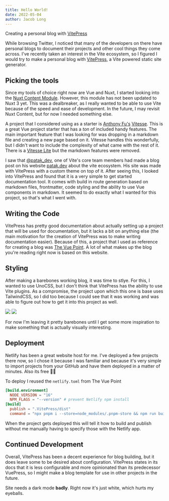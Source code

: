 ```yaml
---
title: Hello World!
date: 2022-05-04
author: Jacob Long
---
```


Creating a personal blog with [VitePress](https://vitepress.vuejs.org/)

<!-- more -->

While browsing Twitter, I noticed that many of the developers on there have personal blogs to document their projects and other cool things they come across. I've recently taken an interest in the Vite ecosystem, so I figured I would try to make a personal blog with [VitePress](https://vitepress.vuejs.org/), a Vite powered static site generator.

## Picking the tools

Since my tools of choice right now are Vue and Nuxt, I started looking into the [Nuxt Content Module](https://content.nuxtjs.org/). However, this module has not been updated to Nuxt 3 yet. This was a dealbreaker, as I really wanted to be able to use Vite because of the speed and ease of development. In the future, I may revisit Nuxt Content, but for now I needed something else.

A project that I considered using as a starter is [Anthony Fu's](https://twitter.com/antfu7) [Vitesse](https://github.com/antfu/vitesse). This is a great Vue project starter that has a _ton_ of included handy features. The main important feature that I was looking for was dropping in a markdown file and creating a new page based on it. Vitesse handles this wonderfully, but I didn't want to include the complexity of what came with the rest of it. There is a [Vitesse Lite](https://github.com/antfu/vitesse-lite) but the markdown features were removed.

I saw that [@patak_dev](https://twitter.com/patak_dev), one of Vite's core team members had made a blog post on his website [patak.dev](https://patak.dev/) about the vite ecosystem. His site was made with VitePress with a custom theme on top of it. After seeing this, I looked into VitePress and found that it is a very simple to get started documentation tool. It comes with build in route generation based on markdown files, frontmatter, code styling and the ability to use Vue components in markdown. It seemed to do exactly what I wanted for this project, so that's what I went with.

## Writing the Code

VitePress has pretty good documentation about actually setting up a project that will be used for documentation, but it lacks a bit on anything else (the main motivation for the creation of VitePress was to make writing documentation easier). Because of this, a project that I used as reference for creating a blog was [The Vue Point](https://blog.vuejs.org/). A lot of what makes up the blog you're reading right now is based on this website.

## Styling

After making a barebones working blog, it was time to stlye. For this, I wanted to use UnoCSS, but I don't think that VitePress has the ability to use Vite plugins. As a compromise, the project upon which this one is base uses TailwindCSS, so I did too because I could see that it was working and was able to figure out how to get it into this project as well.

<img class="border" src="/unstyled-blog.png" >
<img class="border" src="/minimally-styled-blog.png">

For now I'm leaving it pretty barebones until I get some more inspiration to make something that is actually visually interesting.

## Deployment

Netlify has been a great website host for me. I've deployed a few projects there now, so I chose it because I was familiar and because it's very simple to import projects from your GitHub and have them deployed in a matter of minutes. Also its free 👀👀

To deploy I reused the `netlify.toml` from The Vue Point

```toml
[build.environment]
  NODE_VERSION = "16"
  NPM_FLAGS = "--version" # prevent Netlify npm install
[build]
  publish = ".VitePress/dist"
  command = "npx pnpm i --store=node_modules/.pnpm-store && npm run build"
```

When the project gets deployed this will tell it how to build and publish without me manually having to specify those with the Netlify app.

## Continued Development

Overall, VitePress has been a decent experience for blog building, but it does leave some to be desired about configuration. VitePress states in its docs that it is less configurable and more opinionated than its predecessor VuePress, so I might make a blog template for use in other projects in the future.

Site needs a dark mode **badly**. Right now it's just white, which hurts my eyeballs.
